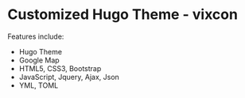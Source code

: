 Customized Hugo Theme - vixcon
==============================
Features include:
* Hugo Theme
* Google Map
* HTML5, CSS3, Bootstrap  
* JavaScript, Jquery, Ajax, Json
* YML, TOML